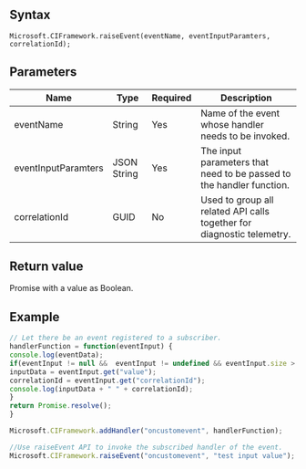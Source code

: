 ## Syntax

`Microsoft.CIFramework.raiseEvent(eventName, eventInputParamters, correlationId);`

## Parameters

| Name                 | Type   | Required | Description    |
|------                |------  |----------|-------------   |
| eventName            | String | Yes      | Name of the event whose handler needs to be invoked. |
| eventInputParamters  | JSON String | Yes      | The input parameters that need to be passed to the handler function. |
| correlationId        | GUID   | No       |  Used to group all related API calls together for diagnostic telemetry.  |

## Return value

Promise with a value as Boolean.

## Example

```JavaScript
// Let there be an event registered to a subscriber.
handlerFunction = function(eventInput) {
console.log(eventData);
if(eventInput != null &&  eventInput != undefined && eventInput.size > 0) {
inputData = eventInput.get("value");
correlationId = eventInput.get("correlationId");
console.log(inputData + " " + correlationId);
}
return Promise.resolve();
}

Microsoft.CIFramework.addHandler("oncustomevent", handlerFunction);

//Use raiseEvent API to invoke the subscribed handler of the event.
Microsoft.CIFramework.raiseEvent("oncustomevent", "test input value");
```
